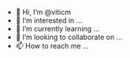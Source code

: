 - 👋 Hi, I’m @viticm
- 👀 I’m interested in ...
- 🌱 I’m currently learning ...
- 💞️ I’m looking to collaborate on ...
- 📫 How to reach me ...

<!---
viticm/viticm is a ✨ special ✨ repository because its `README.md` (this file) appears on your GitHub profile.
You can click the Preview link to take a look at your changes.
--->
